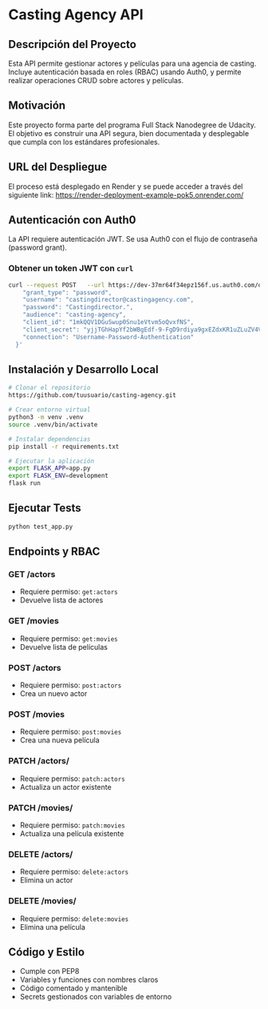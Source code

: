 
# Casting Agency API

## Descripción del Proyecto
Esta API permite gestionar actores y películas para una agencia de casting. Incluye autenticación basada en roles (RBAC) usando Auth0, y permite realizar operaciones CRUD sobre actores y películas.

## Motivación
Este proyecto forma parte del programa Full Stack Nanodegree de Udacity. El objetivo es construir una API segura, bien documentada y desplegable que cumpla con los estándares profesionales.

## URL del Despliegue
El proceso está desplegado en Render y se puede acceder a través del siguiente link: https://render-deployment-example-pok5.onrender.com/

## Autenticación con Auth0
La API requiere autenticación JWT. Se usa Auth0 con el flujo de contraseña (password grant).

### Obtener un token JWT con `curl`
```bash
curl --request POST   --url https://dev-37mr64f34epz156f.us.auth0.com/oauth/token   --header 'content-type: application/json'   --data '{
    "grant_type": "password",
    "username": "castingdirector@castingagency.com",
    "password": "Castingdirector.",
    "audience": "casting-agency",
    "client_id": "1mkQQV1DGuSwup0Snu1eVtvm5oQvxfNS",
    "client_secret": "yjjTGhHapYf2bWBgEdf-9-FgD9rdiya9gxEZdxKR1uZLuZV4VeA0nqBpbAghB0Zb",
    "connection": "Username-Password-Authentication"
  }'
```

## Instalación y Desarrollo Local
```bash
# Clonar el repositorio
https://github.com/tuusuario/casting-agency.git

# Crear entorno virtual
python3 -m venv .venv
source .venv/bin/activate

# Instalar dependencias
pip install -r requirements.txt

# Ejecutar la aplicación
export FLASK_APP=app.py
export FLASK_ENV=development
flask run
```

## Ejecutar Tests
```bash
python test_app.py
```

## Endpoints y RBAC

### GET /actors
- Requiere permiso: `get:actors`
- Devuelve lista de actores

### GET /movies
- Requiere permiso: `get:movies`
- Devuelve lista de películas

### POST /actors
- Requiere permiso: `post:actors`
- Crea un nuevo actor

### POST /movies
- Requiere permiso: `post:movies`
- Crea una nueva película

### PATCH /actors/<id>
- Requiere permiso: `patch:actors`
- Actualiza un actor existente

### PATCH /movies/<id>
- Requiere permiso: `patch:movies`
- Actualiza una película existente

### DELETE /actors/<id>
- Requiere permiso: `delete:actors`
- Elimina un actor

### DELETE /movies/<id>
- Requiere permiso: `delete:movies`
- Elimina una película

## Código y Estilo
- Cumple con PEP8
- Variables y funciones con nombres claros
- Código comentado y mantenible
- Secrets gestionados con variables de entorno
